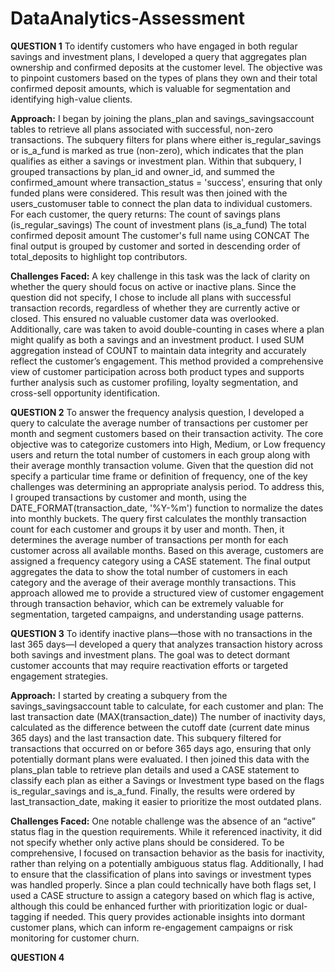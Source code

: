 # DataAnalytics-Assessment
**QUESTION 1**
To identify customers who have engaged in both regular savings and investment plans, I developed a query that aggregates plan ownership and confirmed deposits at the customer level. The objective was to pinpoint customers based on the types of plans they own and their total confirmed deposit amounts, which is valuable for segmentation and identifying high-value clients.

**Approach:**
I began by joining the plans_plan and savings_savingsaccount tables to retrieve all plans associated with successful, non-zero transactions. The subquery filters for plans where either is_regular_savings or is_a_fund is marked as true (non-zero), which indicates that the plan qualifies as either a savings or investment plan.
Within that subquery, I grouped transactions by plan_id and owner_id, and summed the confirmed_amount where transaction_status = 'success', ensuring that only funded plans were considered.
This result was then joined with the users_customuser table to connect the plan data to individual customers. For each customer, the query returns:
The count of savings plans (is_regular_savings)
The count of investment plans (is_a_fund)
The total confirmed deposit amount
The customer's full name using CONCAT
The final output is grouped by customer and sorted in descending order of total_deposits to highlight top contributors.

**Challenges Faced:**
A key challenge in this task was the lack of clarity on whether the query should focus on active or inactive plans. Since the question did not specify, I chose to include all plans with successful transaction records, regardless of whether they are currently active or closed. This ensured no valuable customer data was overlooked.
Additionally, care was taken to avoid double-counting in cases where a plan might qualify as both a savings and an investment product. I used SUM aggregation instead of COUNT to maintain data integrity and accurately reflect the customer’s engagement.
This method provided a comprehensive view of customer participation across both product types and supports further analysis such as customer profiling, loyalty segmentation, and cross-sell opportunity identification.

**QUESTION 2**
To answer the frequency analysis question, I developed a query to calculate the average number of transactions per customer per month and segment customers based on their transaction activity. The core objective was to categorize customers into High, Medium, or Low frequency users and return the total number of customers in each group along with their average monthly transaction volume.
Given that the question did not specify a particular time frame or definition of frequency, one of the key challenges was determining an appropriate analysis period. To address this, I grouped transactions by customer and month, using the DATE_FORMAT(transaction_date, '%Y-%m') function to normalize the dates into monthly buckets.
The query first calculates the monthly transaction count for each customer and groups it by user and month. Then, it determines the average number of transactions per month for each customer across all available months. Based on this average, customers are assigned a frequency category using a CASE statement. The final output aggregates the data to show the total number of customers in each category and the average of their average monthly transactions.
This approach allowed me to provide a structured view of customer engagement through transaction behavior, which can be extremely valuable for segmentation, targeted campaigns, and understanding usage patterns.

**QUESTION 3**
To identify inactive plans—those with no transactions in the last 365 days—I developed a query that analyzes transaction history across both savings and investment plans. The goal was to detect dormant customer accounts that may require reactivation efforts or targeted engagement strategies.

**Approach:**
I started by creating a subquery from the savings_savingsaccount table to calculate, for each customer and plan:
The last transaction date (MAX(transaction_date))
The number of inactivity days, calculated as the difference between the cutoff date (current date minus 365 days) and the last transaction date.
This subquery filtered for transactions that occurred on or before 365 days ago, ensuring that only potentially dormant plans were evaluated.
I then joined this data with the plans_plan table to retrieve plan details and used a CASE statement to classify each plan as either a Savings or Investment type based on the flags is_regular_savings and is_a_fund.
Finally, the results were ordered by last_transaction_date, making it easier to prioritize the most outdated plans.

**Challenges Faced:**
One notable challenge was the absence of an “active” status flag in the question requirements. While it referenced inactivity, it did not specify whether only active plans should be considered. To be comprehensive, I focused on transaction behavior as the basis for inactivity, rather than relying on a potentially ambiguous status flag.
Additionally, I had to ensure that the classification of plans into savings or investment types was handled properly. Since a plan could technically have both flags set, I used a CASE structure to assign a category based on which flag is active, although this could be enhanced further with prioritization logic or dual-tagging if needed.
This query provides actionable insights into dormant customer plans, which can inform re-engagement campaigns or risk monitoring for customer churn.

**QUESTION 4**

